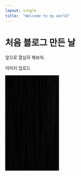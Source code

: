 ```yaml
---
layout: single
title:  "Welcome to my world"
---
```


# 처음 블로그 만든 날 

앞으로 열심히 해보자.

이미지 업로드 

![test](../images/2022-05-04-first/test.png)
